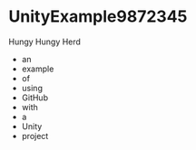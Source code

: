 # UnityExample9872345
Hungy Hungy Herd

- an
- example
- of
- using
- GitHub
- with
- a
- Unity
- project
